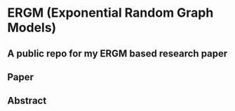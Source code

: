 # ERGM (Exponential Random Graph Models)

## A public repo for my ERGM based research paper

## Paper
## Abstract

